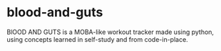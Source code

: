 # blood-and-guts
BlOOD AND GUTS is a MOBA-like workout tracker made using python, using concepts learned in self-study and from code-in-place. 
